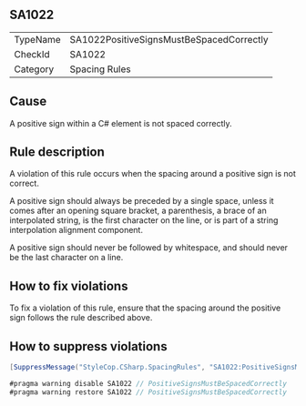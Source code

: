 ﻿## SA1022

<table>
<tr>
  <td>TypeName</td>
  <td>SA1022PositiveSignsMustBeSpacedCorrectly</td>
</tr>
<tr>
  <td>CheckId</td>
  <td>SA1022</td>
</tr>
<tr>
  <td>Category</td>
  <td>Spacing Rules</td>
</tr>
</table>

## Cause

A positive sign within a C# element is not spaced correctly.

## Rule description

A violation of this rule occurs when the spacing around a positive sign is not correct.

A positive sign should always be preceded by a single space, unless it comes after an opening square bracket, a parenthesis, a brace of an interpolated string, is the first character on the line, or is part of a string interpolation alignment component.

A positive sign should never be followed by whitespace, and should never be the last character on a line.

## How to fix violations

To fix a violation of this rule, ensure that the spacing around the positive sign follows the rule described above.

## How to suppress violations

```csharp
[SuppressMessage("StyleCop.CSharp.SpacingRules", "SA1022:PositiveSignsMustBeSpacedCorrectly", Justification = "Reviewed.")]
```

```csharp
#pragma warning disable SA1022 // PositiveSignsMustBeSpacedCorrectly
#pragma warning restore SA1022 // PositiveSignsMustBeSpacedCorrectly
```
